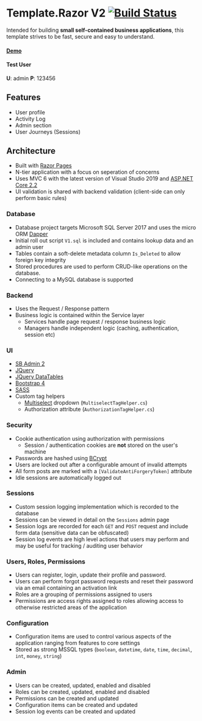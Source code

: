 # Template.Razor V2 [![Build Status](https://dev.azure.com/adrianbrink/TemplateV2.Razor/_apis/build/status/thewebchameleon.TemplateV2.Razor?branchName=master)](https://dev.azure.com/adrianbrink/TemplateV2.Razor/_build/latest?definitionId=21&branchName=master)
Intended for building **small self-contained business applications**, this template strives to be fast, secure and easy to understand.
#### [Demo](https://templatev2-razor.azurewebsites.net/)
#### Test User
**U**: admin
**P**: 123456

## Features
 - User profile
 - Activity Log
 - Admin section
 - User Journeys (Sessions)


## Architecture
 - Built with [Razor Pages](https://docs.microsoft.com/en-us/aspnet/core/razor-pages)
 - N-tier application with a focus on seperation of concerns
 - Uses MVC 6 with the latest version of Visual Studio 2019 and [ASP.NET Core 2.2](https://asp.net)
 - UI validation is shared with backend validation (client-side can only perform basic rules)

### Database
- Database project targets Microsoft SQL Server 2017 and uses the micro ORM [Dapper](https://github.com/StackExchange/Dapper)
- Initial roll out script `V1.sql` is included and contains lookup data and an admin user
- Tables contain a soft-delete metadata column `Is_Deleted` to allow foreign key integrity
- Stored procedures are used to perform CRUD-like operations on the database.
- Connecting to a MySQL database is supported

### Backend
- Uses the Request / Response pattern
- Business logic is contained within the Service layer
  - Services handle page request / response business logic
  - Managers handle independent logic (caching, authentication, session etc)

### UI
- [SB Admin 2](https://startbootstrap.com/themes/sb-admin-2/)
- [JQuery](https://jquery.com/)
- [JQuery DataTables](https://datatables.net/)
- [Bootstrap 4](https://getbootstrap.com/)
- [SASS](https://sass-lang.com/)
- Custom tag helpers
	- [Multiselect](https://developer.snapappointments.com/bootstrap-select/) dropdown (`MultiselectTagHelper.cs`)
	- Authorization attribute (`AuthorizationTagHelper.cs`)

### Security
- Cookie authentication using authorization with permissions
	- Session / authentication cookies are **not** stored on the user's machine
- Passwords are hashed using [BCrypt](https://github.com/BcryptNet/bcrypt.net)
- Users are locked out after a configurable amount of invalid attempts
- All form posts are marked with a `[ValidateAntiForgeryToken]` attribute
- Idle sessions are automatically logged out

### Sessions
- Custom session logging implementation which is recorded to the database
- Sessions can be viewed in detail on the `Sessions` admin page
- Session logs are recorded for each `GET` and `POST` request and include form data (sensitive data can be obfuscated)
- Session log events are high level actions that users may perform and may be useful for tracking / auditing user behavior

### Users, Roles, Permissions
- Users can register, login, update their profile and password.
- Users can perform forgot password requests and reset their password via an email containing an activation link
- Roles are a grouping of permissions assigned to users
- Permissions are access rights assigned to roles allowing access to otherwise restricted areas of the application

### Configuration
- Configuration items are used to control various aspects of the application ranging from features to core settings
- Stored as strong MSSQL types (`boolean`, `datetime`, `date`, `time`, `decimal`, `int`, `money`, `string`)

### Admin
- Users can be created, updated, enabled and disabled
- Roles can be created, updated, enabled and disabled
- Permissions can be created and updated
- Configuration items can be created and updated
- Session log events can be created and updated
